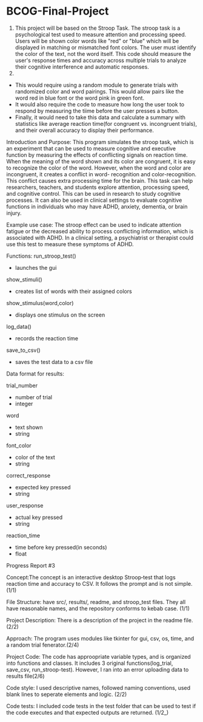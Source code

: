 # BCOG-Final-Project

1.  This project will be based on the Stroop Task. The stroop task is a psychological test used to measure attention and processing speed. Users will be shown color words like "red" or "blue" which will be displayed in matching or mismatched font colors. The user must identify the color of the text, not the word itself. This code should measure the user's response times and accuracy across multiple trials to analyze their cognitive interference and automatic responses.
2.
  - This would require using a random module to generate trials with randomized color and word pairings. This would allow pairs like the word red in blue font or the word pink in green font.
  -  It would also require the code to measure how long the user took to respond by measuring the tiime before the user presses a button. 
  - Finally, it would need to take this data and calculate a summary with statistics like average reaction time(for congruent vs. incongruent trials), and their overall accuracy to display their performance. 

Introduction and Purpose: 
This program simulates the stroop task, which is an experiment that can be used to measure cognitive and executive function by measuring the effects of conflicting signals on reaction time. When the meaning of the word shown and its color are congruent, it is easy to recognize the color of the word. However, when the word and color are incongruent, it creates a conflict in word- recognition and color-recognition. This conflict causes extra processing time for the brain.
This task can help researchers, teachers, and students explore attention, processing speed, and cognitive control. This can be used in research to study cognitive processes. It can also be used in clinical settings to evaluate cognitive functions in individuals who may have ADHD, anxiety, dementia, or brain injury.  

Example use case: 
The stroop effect can be used to indicate attention fatigue or the decreased ability to process conflicting information, which is associated with ADHD. In a clinical setting, a psychiatrist or therapist could use this test to measure these symptoms of ADHD.

Functions:
run_stroop_test()
- launches the gui

show_stimuli()
- creates list of words with their assigned colors

show_stimulus(word,color)
- displays one stimulus on the screen

log_data()
- records the reaction time

save_to_csv()
- saves the test data to a csv file


Data format for results:

trial_number 
- number of trial
- integer

word
- text shown
- string

font_color
- color of the text
- string

correct_response
- expected key pressed
- string

user_response
- actual key pressed
- string

reaction_time
- time before key pressed(in seconds)
- float




Progress Report #3



Concept:The concept is an interactive desktop Stroop‑test that logs reaction time and accuracy to CSV. It follows the prompt and is not simple. (1/1)




File Structure: have src/, results/, readme, and stroop_test files. They all have reasonable names, and the repository conforms to kebab case. (1/1)

Project Description: There is a description of the project in the readme file. (2/2)

Approach: The program uses modules like tkinter for gui, csv, os, time, and a random trial fenerator.(2/4)

Project Code: The code has approopriate variable types, and is organized into functions and classes. It includes 3 original functions(log_trial, save_csv, run_stroop-test). However, I ran into an error uploading data to results file(2/6)

Code style: I used descriptive names, followed naming conventions, used blank lines to seperate elements and logic. (2/2)

Code tests: I included code tests in the test folder that can be used to test if the code executes and that expected outputs are returned. (1/2_)












